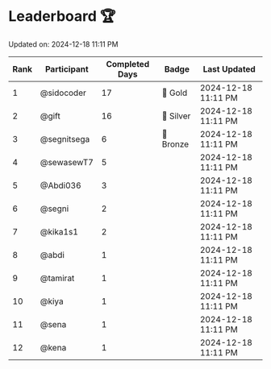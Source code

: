 # Leaderboard 🏆

Updated on: 2024-12-18 11:11 PM

| Rank | Participant       | Completed Days | Badge      | Last Updated         |
|------|-------------------|----------------|------------|----------------------|
| 1    | @sidocoder        | 17             | 🏅 Gold     | 2024-12-18 11:11 PM |
| 2    | @gift             | 16             | 🥈 Silver   | 2024-12-18 11:11 PM |
| 3    | @segnitsega       | 6              | 🥉 Bronze   | 2024-12-18 11:11 PM |
| 4    | @sewasewT7        | 5              |            | 2024-12-18 11:11 PM |
| 5    | @Abdi036          | 3              |            | 2024-12-18 11:11 PM |
| 6    | @segni            | 2              |            | 2024-12-18 11:11 PM |
| 7    | @kika1s1          | 2              |            | 2024-12-18 11:11 PM |
| 8    | @abdi             | 1              |            | 2024-12-18 11:11 PM |
| 9    | @tamirat          | 1              |            | 2024-12-18 11:11 PM |
| 10   | @kiya             | 1              |            | 2024-12-18 11:11 PM |
| 11   | @sena             | 1              |            | 2024-12-18 11:11 PM |
| 12   | @kena             | 1              |            | 2024-12-18 11:11 PM |

